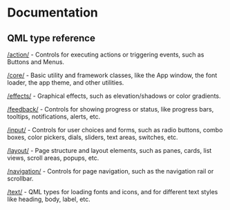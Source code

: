 # Documentation

## QML type reference

[/action/](/src/imports/bon/action/README.md) - Controls for executing actions or triggering events, such as Buttons and Menus.

[/core/](/src/imports/bon/core/README.md) - Basic utility and framework classes, like the App window, the font loader, the app theme, and other utilities.

[/effects/](/src/imports/bon/effects/README.md) - Graphical effects, such as elevation/shadows or color gradients.

[/feedback/](/src/imports/bon/feedback/README.md) - Controls for showing progress or status, like progress bars, tooltips, notifications, alerts, etc.

[/input/](/src/imports/bon/input/README.md) - Controls for user choices and forms, such as radio buttons, combo boxes, color pickers, dials, sliders, text areas, switches, etc.

[/layout/](/src/imports/bon/layout/README.md) - Page structure and layout elements, such as panes, cards, list views, scroll areas, popups, etc.

[/navigation/](/src/imports/bon/navigation/README.md) - Controls for page navigation, such as the navigation rail or scrollbar.

[/text/](/src/imports/bon/text/README.md) - QML types for loading fonts and icons, and for different text styles like heading, body, label, etc.
